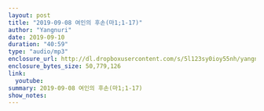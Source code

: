 ```yaml
---
layout: post
title: "2019-09-08 여인의 후손(마1;1-17)"
author: "Yangnuri"
date: 2019-09-10
duration: "40:59"
type: "audio/mp3"
enclosure_url: http://dl.dropboxusercontent.com/s/5l123sy0ioy55nh/yangnurichurch190908.mp3
enclosure_bytes_size: 50,779,126
link:
  youtube: 
summary: 2019-09-08 여인의 후손(마1;1-17)
show_notes:
---
```


